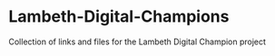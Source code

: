 Lambeth-Digital-Champions
=========================

Collection of links and files for the Lambeth Digital Champion project
